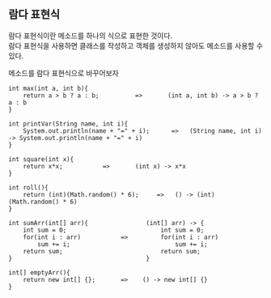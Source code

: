 ## 람다 표현식 

람다 표현식이란 메소드를 하나의 식으로 표현한 것이다.  
람다 표현식을 사용하면 클래스를 작성하고 객체를 생성하지 않아도 메소드를 사용할 수 있다.   

메소드를 람다 표현식으로 바꾸어보자  

```
int max(int a, int b){                      
    return a > b ? a : b;          =>       (int a, int b) -> a > b ? a : b
}
```

```
int printVar(String name, int i){
    System.out.println(name + "=" + i);      =>   (String name, int i) -> System.out.println(name + "=" + i)
}
```

```
int square(int x){
    return x*x;           =>       (int x) -> x*x
}
```

```
int roll(){
    return (int)(Math.random() * 6);     =>   () -> (int)(Math.random() * 6)
}
```

```
int sumArr(int[] arr){                (int[] arr) -> {
    int sum = 0;                          int sum = 0;
    for(int i : arr)           =>         for(int i : arr)
        sum += i;                             sum += i;
    return sum;                           return sum;
}                                     }
```

```
int[] emptyArr(){
    return new int[] {};       =>    () -> new int[] {}
}
```
                              
